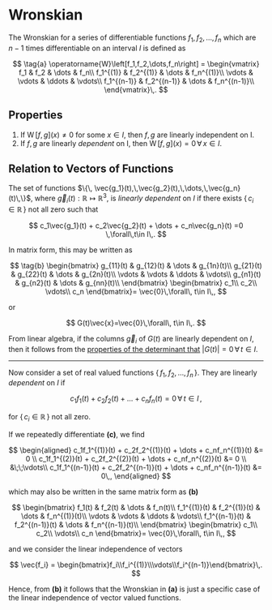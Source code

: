 # Wronskian

The Wronskian for a series of differentiable functions $f_1,\,f_2,\,\dots,\,f_n$ which are $n-1$ times differentiable on an interval $I$ is defined as

$$
\tag{a}
\operatorname{W}\left[f_1,f_2,\dots,f_n\right] =
\begin{vmatrix}
    f_1 & f_2 & \dots & f_n\\
    f_1^{(1)} & f_2^{(1)} & \dots & f_n^{(1)}\\
    \vdots & \vdots & \ddots & \vdots\\
    f_1^{(n-1)} & f_2^{(n-1)} & \dots & f_n^{(n-1)}\\
\end{vmatrix}\,.
$$

## Properties

1. If $\operatorname{W}[f,g](x)\neq 0$ for some $x\in I$, then $f,g$ are linearly independent on I.
1. If $f,g$ are linearly _dependent_ on I, then $\operatorname{W}[f,g](x)= 0\,\forall\, x\in I$.

## Relation to Vectors of Functions

The set of functions $\{\, \vec{g_1}(t),\,\vec{g_2}(t),\,\dots,\,\vec{g_n}(t)\,\}$, where $\vec{g}_i(t):\mathbb{R}\mapsto\mathbb{R}^3$, is _linearly dependent_ on $I$ if there exists $\{\,c_i\in \mathbb{R}\,\}$ not all zero such that

$$
c_1\vec{g_1}(t) + c_2\vec{g_2}(t) + \dots + c_n\vec{g_n}(t) =0 \,\forall\,t\in I\,.
$$

In matrix form, this may be written as

$$
\tag{b}
\begin{bmatrix}
    g_{11}(t) & g_{12}(t) & \dots & g_{1n}(t)\\
    g_{21}(t) & g_{22}(t) & \dots & g_{2n}(t)\\
    \vdots & \vdots & \ddots & \vdots\\
    g_{n1}(t) & g_{n2}(t) & \dots & g_{nn}(t)\\
\end{bmatrix}
\begin{bmatrix}
c_1\\
c_2\\
\vdots\\
c_n
\end{bmatrix}=
\vec{0}\,\forall\, t\in I\,,
$$

or

$$
G(t)\vec{x}=\vec{0}\,\forall\, t\in I\,.
$$

From linear algebra, if the columns $\vec{g}_i$ of $G(t)$ are linearly dependent on $I$, then it follows from the [properties of the determinant that](linear-algebra/matrix-determinant-properties.md#Linear-Dependence) $\lvert G(t)\rvert=0\,\forall\,t\in I$.

---

Now consider a set of real valued functions $\{\,f_1,\,f_2,\,\dots,\,f_n\,\}$. They are linearly _dependent_ on $I$ if

$$
    \tag{c}
    c_1f_1(t) + c_2f_2(t) + \dots + c_nf_n(t) =0 \,\forall\,t\in I\,,
$$

for $\{\,c_i\in \mathbb{R}\,\}$ not all zero.

If we repeatedly differentiate **(c\)**, we find

$$
\begin{aligned}
    c_1f_1^{(1)}(t) + c_2f_2^{(1)}(t) + \dots + c_nf_n^{(1)}(t) &= 0 \\
    c_1f_1^{(2)}(t) + c_2f_2^{(2)}(t) + \dots + c_nf_n^{(2)}(t) &= 0 \\
    &\;\;\vdots\\
    c_1f_1^{(n-1)}(t) + c_2f_2^{(n-1)}(t) + \dots + c_nf_n^{(n-1)}(t) &= 0\,,
\end{aligned}
$$

which may also be written in the same matrix form as **(b)**

$$
\begin{bmatrix}
    f_1(t) & f_2(t) & \dots & f_n(t)\\
    f_1^{(1)}(t) & f_2^{(1)}(t) & \dots & f_n^{(1)}(t)\\
    \vdots & \vdots & \ddots & \vdots\\
    f_1^{(n-1)}(t) & f_2^{(n-1)}(t) & \dots & f_n^{(n-1)}(t)\\
\end{bmatrix}
\begin{bmatrix}
c_1\\
c_2\\
\vdots\\
c_n
\end{bmatrix}=
\vec{0}\,\forall\, t\in I\,,
$$

and we consider the linear independence of vectors

$$
    \vec{f_i} = \begin{bmatrix}f_i\\f_i^{(1)}\\\vdots\\f_i^{(n-1)}\end{bmatrix}\,.
$$

Hence, from **(b)** it follows that the Wronskian in **(a)** is just a specific case of the linear independence of vector valued functions.
